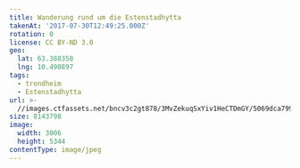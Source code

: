 ```yaml
---
title: Wanderung rund um die Estenstadhytta
takenAt: '2017-07-30T12:49:25.000Z'
rotation: 0
license: CC BY-ND 3.0
geo:
  lat: 63.388358
  lng: 10.490897
tags:
  - trondheim
  - Estenstadhytta
url: >-
  //images.ctfassets.net/bncv3c2gt878/3MvZekuqSxYiv1HeCTDmGY/5069dca799735b4ac733f5600cbcaae0/wanderung-rund-um-die-estenstadhytta_36131720421_o
size: 8143798
image:
  width: 3006
  height: 5344
contentType: image/jpeg
---
```


